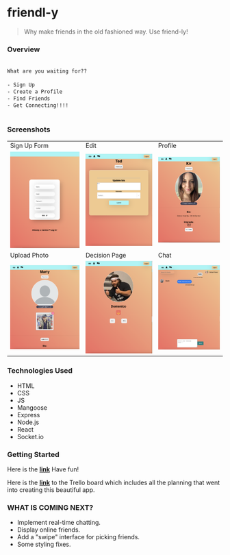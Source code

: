 # friendl-y

> Why make friends in the old fashioned way. Use friend-ly!


### Overview 

```

What are you waiting for??

- Sign Up
- Create a Profile
- Find Friends
- Get Connecting!!!!


```


### Screenshots

<table>
  <tr>
    <td>Sign Up Form</td>
    <td>Edit</td>
    <td>Profile</td>
    
  </tr>
  <tr>
    <td><img src="src/extra/signup.png" style="width:100%"></td>
    <td><img src="src/extra/edit.png" style="width:100%"></td>
    <td><img src="src/extra/profile.png" style="width:100%"></td>
    
  </tr>
<tr>
    <td>Upload Photo</td> 
    <td>Decision Page</td> 
    <td>Chat</td>
    
  </tr>
  <tr>
    <td><img src="src/extra/marty.png" style="width:100%"></td>
    <td><img src="src/extra/decision.png" style="width:100%"></td>
    <td><img src="src/extra/chat.png" style="width:100%"></td>
  </tr>
 </table>

### Technologies Used

- HTML 
- CSS
- JS 
- Mangoose
- Express
- Node.js
- React
- Socket.io

### Getting Started 

Here is the **<a href="https://friendl-y.herokuapp.com/">link</a>** Have fun!

Here is the **<a href="https://trello.com/b/dMWyO6GQ/friendly">link</a>**  to the Trello board which includes all the planning that went into creating this beautiful app. 


### WHAT IS COMING NEXT?
- Implement real-time chatting.
- Display online friends.
- Add a "swipe" interface for picking friends.
- Some styling fixes. 

